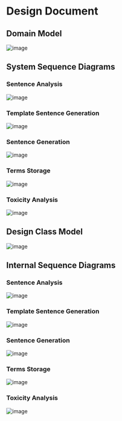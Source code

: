 <!--
---
title: Design Document
layout: default
nav_order: 2
---
-->

# Design Document
## Domain Model
![image](diagrams/domainmodel.png)
## System Sequence Diagrams
### Sentence Analysis
![image](diagrams/systemSequenceDiagram/SentenceAnalysis.png)
### Template Sentence Generation
![image](diagrams/systemSequenceDiagram/SentenceTemplateGeneration.png)
### Sentence Generation
![image](diagrams/systemSequenceDiagram/FillSentenceTemplate.png)
### Terms Storage
![image](diagrams/systemSequenceDiagram/TermStorage.png)
### Toxicity Analysis
![image](diagrams/systemSequenceDiagram/ToxicityAnalysis.png)
## Design Class Model
![image](diagrams/classdiagram.png)
## Internal Sequence Diagrams
### Sentence Analysis
![image](diagrams/internalSequenceDiagram/InternalSentenceAnalysis.png)
### Template Sentence Generation
![image](diagrams/internalSequenceDiagram/InternalGenerateSentenceTemplate.png)
### Sentence Generation
![image](diagrams/internalSequenceDiagram/InternalGenerateSentence.png)
### Terms Storage
![image](diagrams/internalSequenceDiagram/InternalSave.png)
### Toxicity Analysis
![image](diagrams/internalSequenceDiagram/InternalToxicityAnalysis.png)

